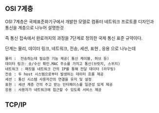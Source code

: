 ## OSI 7계층

OSI 7계층은 국제표준화기구에서 개발한 모델로 컴퓨터 네트워크 프로토콜 디자인과 통신을 계층으로 나누어 설명한것

즉 통신 접속에서 완료까지의 과정을 7단계로 정의한 국제 통신 표준 규약이다.

단계는 물리, 데이터 링크, 네트워크, 전송, 세션, 표현 , 응용 으로 나누는데

    물리 :  전송하는데 필요한 기능 제공( 통신 케이블, 허브 등)
    데이터 링크: 송/수신 확인.MAC 주소를 가지고 통신(브릿지, 스위치)
    네트워크 : 패킷을 네트워크 간의 IP를 통해 전달 데이터 (라우팅)
    전송 : 두 host 시스템으로부터 발생하는 데이터 흐름 제공
    세션 : 통신 시스템 사용자간의 연결을 유지 및 설정
    표현 : 세션 계층 간의 주고 받는 인터페이스를 일관성 있게 제공
    응용 : 사용자가 네트워크에 접근할 수 있도록 서비스 제공
## TCP/IP
